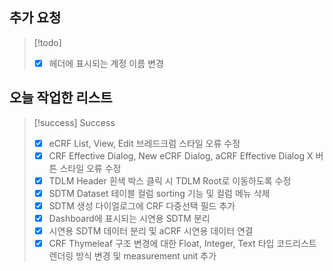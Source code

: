 ## 추가 요청

> [!todo] 
> 
> - [x] 헤더에 표시되는 계정 이름 변경

## 오늘 작업한 리스트

> [!success] Success
> 
> - [x] eCRF List, View, Edit 브레드크럼 스타일 오류 수정
> - [x] CRF Effective Dialog, New eCRF Dialog, aCRF Effective Dialog X 버튼 스타일 오류 수정
> - [x] TDLM Header 흰색 박스 클릭 시 TDLM Root로 이동하도록 수정
> - [x] SDTM Dataset 테이블 컬럼 sorting 기능 및 컬럼 메뉴 삭제
> - [x] SDTM 생성 다이얼로그에 CRF 다중선택 필드 추가
> - [x] Dashboard에 표시되는 시연용 SDTM 분리
> - [x] 시연용 SDTM 데이터 분리 및 aCRF 시연용 데이터 연결
> - [x] CRF Thymeleaf 구조 변경에 대한 Float, Integer, Text 타입 코드리스트 렌더링 방식 변경 및 measurement unit 추가
